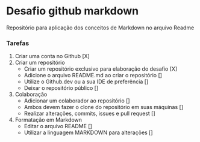 # Desafio  github  markdown

Repositório para aplicação dos conceitos de Markdown no arquivo Readme

### Tarefas
1.  Criar uma conta no Github [X]
2.  Criar um repositório
    - Criar um repositório exclusivo para elaboração do desafio [X]
    - Adicione o arquivo README.md ao criar o repositório []
    - Utilize o Github.dev ou a sua IDE de preferência []
    - Deixar o repositório público []
3.  Colaboração
    - Adicionar um colaborador ao repositório []
    - Ambos devem fazer o clone do repositório em suas máquinas []
    - Realizar alterações, commits, issues e pull request []
4.  Formatação em Markdown 
    - Editar o arquivo README []
    - Utilizar a linguagem MARKDOWN para alterações []